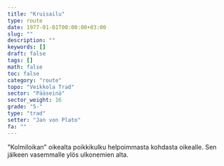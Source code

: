 ```yaml
---
title: "Kruisailu"
type: route
date: 1977-01-01T00:00:00+03:00
slug: ""
description: ""
keywords: []
draft: false
tags: []
math: false
toc: false
category: "route"
topo: "Veikkola Trad"
sector: "Pääseinä"
sector_weight: 16
grade: "5-"
type: "trad"
setter: "Jan von Plato"
fa: ""
---
```


"Kolmiloikan" oikealta poikkikulku helpoimmasta kohdasta oikealle. Sen jälkeen vasemmalle ylös ulkonemien alta.
